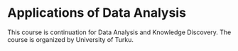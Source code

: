# Applications of Data Analysis

This course is continuation for Data Analysis and Knowledge Discovery.
The course is organized by University of Turku.
